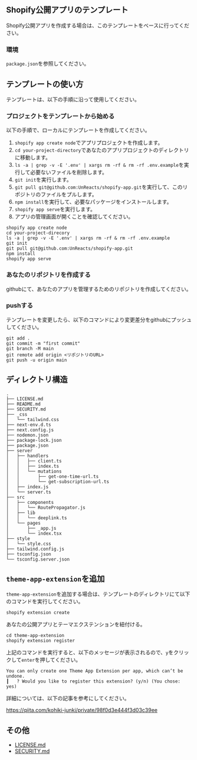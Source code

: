 ## Shopify公開アプリのテンプレート
Shopify公開アプリを作成する場合は、このテンプレートをベースに行ってください。

### 環境
 `package.json`を参照してください。

## テンプレートの使い方
テンプレートは、以下の手順に沿って使用してください。

### プロジェクトをテンプレートから始める
以下の手順で、ローカルにテンプレートを作成してください。

1. `shopify app create node`でアプリプロジェクトを作成します。
2. `cd your-project-directory`であなたのアプリプロジェクトのディレクトリに移動します。
3. `ls -a | grep -v -E '.env' | xargs rm -rf & rm -rf .env.example`を実行して必要ないファイルを削除します。
4. `git init`を実行します。
5. `git pull git@github.com:UnReacts/shopify-app.git`を実行して、このリポジトリのファイルをプルします。
6. `npm install`を実行して、必要なパッケージをインストールします。
7. `shopify app serve`を実行します。
8. アプリの管理画面が開くことを確認してください。

```
shopify app create node
cd your-project-direcory
ls -a | grep -v -E '.env' | xargs rm -rf & rm -rf .env.example
git init
git pull git@github.com:UnReacts/shopify-app.git
npm install
shopify app serve
```

### あなたのリポジトリを作成する
githubにて、あなたのアプリを管理するためのリポジトリを作成してください。

### pushする
テンプレートを変更したら、以下のコマンドにより変更差分をgithubにプッシュしてください。

```
git add .
git commit -m "first commit"
git branch -M main
git remote add origin <リポジトリのURL>
git push -u origin main
```

## ディレクトリ構造

```
.
├── LICENSE.md
├── README.md
├── SECURITY.md
├── _css
│   └── tailwind.css
├── next-env.d.ts
├── next.config.js
├── nodemon.json
├── package-lock.json
├── package.json
├── server
│   ├── handlers
│   │   ├── client.ts
│   │   ├── index.ts
│   │   └── mutations
│   │       ├── get-one-time-url.ts
│   │       └── get-subscription-url.ts
│   ├── index.js
│   └── server.ts
├── src
│   ├── components
│   │   └── RoutePropagator.js
│   ├── lib
│   │   └── deeplink.ts
│   └── pages
│       ├── _app.js
│       └── index.tsx
├── style
│   └── style.css
├── tailwind.config.js
├── tsconfig.json
└── tsconfig.server.json
```

## `theme-app-extension`を追加

`theme-app-extension`を追加する場合は、テンプレートのディレクトリにて以下のコマンドを実行してください。

```
shopify extension create
```

あなたの公開アプリとテーマエクステンションを紐付ける。

```
cd theme-app-extension
shopify extension register
```

上記のコマンドを実行すると、以下のメッセージが表示されるので、`y`をクリックして`enter`を押してください。

```
You can only create one Theme App Extension per app, which can’t be undone.
┃   ? Would you like to register this extension? (y/n) (You chose: yes)
```

詳細については、以下の記事を参考にしてください。

https://qiita.com/kohiki-junki/private/98f0d3e444f3d03c39ee

## その他

- [LICENSE.md](LICENSE.md)
- [SECURITY.md](SECURITY.md)
